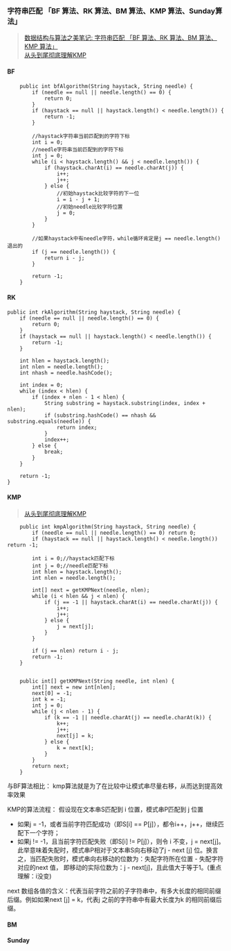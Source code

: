 ### 字符串匹配 「BF 算法、RK 算法、BM 算法、KMP 算法、Sunday算法」

> [数据结构与算法之美笔记: 字符串匹配 「BF 算法、RK 算法、BM 算法、KMP 算法」](https://blog.csdn.net/zhanglong_4444/article/details/90671650)    
> [从头到尾彻底理解KMP](https://www.cnblogs.com/zhangtianq/p/5839909.html)  

#### BF
```
    public int bfAlgorithm(String haystack, String needle) {
        if (needle == null || needle.length() == 0) {
            return 0;
        }
        if (haystack == null || haystack.length() < needle.length()) {
            return -1;
        }

        //haystack字符串当前匹配到的字符下标
        int i = 0;
        //needle字符串当前匹配到的字符下标
        int j = 0;
        while (i < haystack.length() && j < needle.length()) {
            if (haystack.charAt(i) == needle.charAt(j)) {
                i++;
                j++;
            } else {
                //初始haystack比较字符的下一位
                i = i - j + 1;
                //初始needle比较字符位置
                j = 0;
            }
        }

        //如果haystack中有needle字符，while循环肯定是j == needle.length()退出的
        if (j == needle.length()) {
            return i - j;
        }

        return -1;
    }
```


#### RK
```
public int rkAlgorithm(String haystack, String needle) {
    if (needle == null || needle.length() == 0) {
        return 0;
    }
    if (haystack == null || haystack.length() < needle.length()) {
        return -1;
    }

    int hlen = haystack.length();
    int nlen = needle.length();
    int nhash = needle.hashCode();

    int index = 0;
    while (index < hlen) {
        if (index + nlen - 1 < hlen) {
            String substring = haystack.substring(index, index + nlen);
            if (substring.hashCode() == nhash && substring.equals(needle)) {
                return index;
            }
            index++;
        } else {
            break;
        }
    }

    return -1;
}
```


#### KMP
> [从头到尾彻底理解KMP](https://www.cnblogs.com/zhangtianq/p/5839909.html) 

```
    public int kmpAlgorithm(String haystack, String needle) {
        if (needle == null || needle.length() == 0) return 0;
        if (haystack == null || haystack.length() < needle.length()) return -1;

        int i = 0;//haystack匹配下标
        int j = 0;//needle匹配下标
        int hlen = haystack.length();
        int nlen = needle.length();

        int[] next = getKMPNext(needle, nlen);
        while (i < hlen && j < nlen) {
            if (j == -1 || haystack.charAt(i) == needle.charAt(j)) {
                i++;
                j++;
            } else {
                j = next[j];
            }
        }

        if (j == nlen) return i - j;
        return -1;
    }


    public int[] getKMPNext(String needle, int nlen) {
        int[] next = new int[nlen];
        next[0] = -1;
        int k = -1;
        int j = 0;
        while (j < nlen - 1) {
            if (k == -1 || needle.charAt(j) == needle.charAt(k)) {
                k++;
                j++;
                next[j] = k;
            } else {
                k = next[k];
            }
        }
        return next;
    }

```

与BF算法相比：
kmp算法就是为了在比较中让模式串尽量右移，从而达到提高效率效果

KMP的算法流程：
假设现在文本串S匹配到 i 位置，模式串P匹配到 j 位置  
* 如果j = -1，或者当前字符匹配成功（即S[i] == P[j]），都令i++，j++，继续匹配下一个字符；  
* 如果j != -1，且当前字符匹配失败（即S[i] != P[j]），则令 i 不变，j = next[j]。
此举意味着失配时，模式串P相对于文本串S向右移动了j - next [j] 位。换言之，当匹配失败时，模式串向右移动的位数为：失配字符所在位置 - 失配字符对应的next 值，
即移动的实际位数为：j - next[j]，且此值大于等于1。(重点理解：i没变)

next 数组各值的含义：代表当前字符之前的子字符串中，有多大长度的相同前缀后缀。例如如果next [j] = k，代表j 之前的字符串中有最大长度为k 的相同前缀后缀。



#### BM

#### Sunday